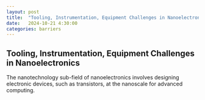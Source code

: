 ```yaml
---
layout: post
title:  "Tooling, Instrumentation, Equipment Challenges in Nanoelectronics"
date:   2024-10-21 4:30:00
categories: barriers
---
```


## Tooling, Instrumentation, Equipment Challenges in Nanoelectronics

The nanotechnology sub-field of nanoelectronics involves designing electronic devices, such as transistors, at the nanoscale for advanced computing.

